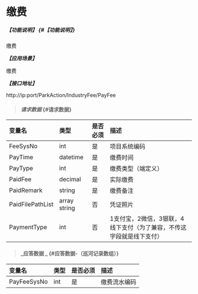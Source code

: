 # 缴费

##### _【功能说明】_ {#【功能说明】}

缴费

_**【应用场景】**_

缴费

_**【接口地址】**_

http://ip:port/ParkAction/IndustryFee/PayFee

> #### _请求数据_ {#请求数据}

| 变量名 | 类型 | 是否必须 | 描述 |
| :--- | :--- | :--- | :--- |
| FeeSysNo | int | 是 | 项目系统编码 |
| PayTime| datetime | 是 | 缴费时间|
| PayType| int | 是 | 缴费类型（端定义）|
| PaidFee| decimal | 是 | 实际缴费|
| PaidRemark| string | 是 | 缴费备注|
| PaidFilePathList | array string | 否 |凭证照片 |
| PaymentType| int | 否 | 1支付宝，2微信，3银联，4线下支付（为了兼容，不传这字段就是线下支付）|
> #### _应答数据 _ {#应答数据-（巡河记录数组）}

| 变量名 | 类型 | 是否必须 | 描述 |
| :--- | :--- | :--- | :--- |
| PayFeeSysNo | int | 是 | 缴费流水编码 |



